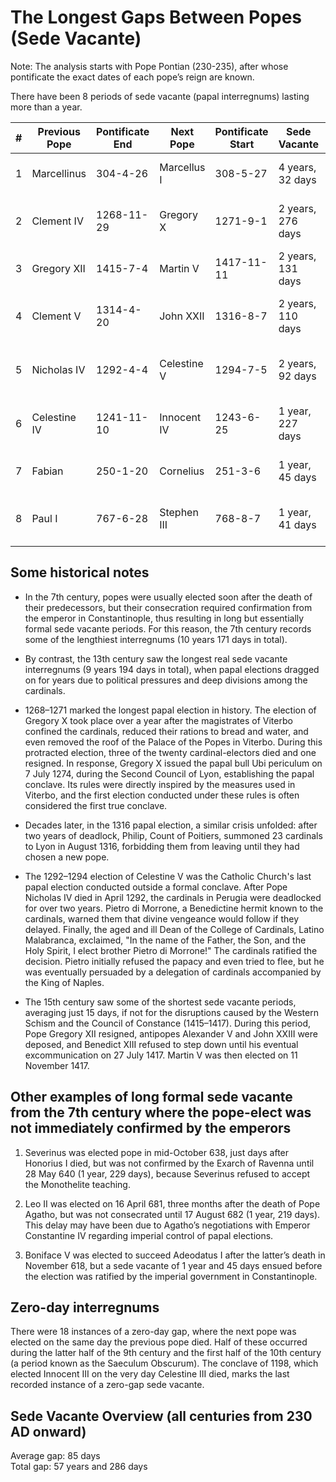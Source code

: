 # The Longest Gaps Between Popes (Sede Vacante)

Note: The analysis starts with Pope Pontian (230-235), after whose pontificate the exact dates of each pope’s reign are known.

There have been 8 periods of sede vacante (papal interregnums) lasting more than a year.

| # | Previous Pope | Pontificate End | Next Pope | Pontificate Start | Sede Vacante | Reason |
|---|---------------|----------------|-----------|-----------------|--------------|--------|
| 1 | Marcellinus | 304-4-26 | Marcellus I | 308-5-27 | 4 years, 32 days | Imperial persecution of Christians |
| 2 | Clement IV | 1268-11-29 | Gregory X | 1271-9-1 | 2 years, 276 days | Political disagreements among the cardinals   |
| 3 | Gregory XII | 1415-7-4 | Martin V | 1417-11-11 | 2 years, 131 days | Western Schism |
| 4 | Clement V | 1314-4-20 | John XXII | 1316-8-7 | 2 years, 110 days | Political disagreements among the cardinals  |
| 5 | Nicholas IV | 1292-4-4 | Celestine V | 1294-7-5 | 2 years, 92 days | Political disagreements among the cardinals |
| 6 | Celestine IV | 1241-11-10 | Innocent IV | 1243-6-25 | 1 year, 227 days | Political disagreements among the cardinals |
| 7 | Fabian | 250-1-20 | Cornelius | 251-3-6 | 1 year, 45 days | Imperial persecution of Christians |
| 8 | Paul I | 767-6-28 | Stephen III | 768-8-7 | 1 year, 41 days | Power struggles among Roman noble factions |

## Some historical notes  

- In the 7th century, popes were usually elected soon after the death of their predecessors, but their consecration required confirmation from the emperor in Constantinople, thus resulting in long but essentially formal sede vacante periods. For this reason, the 7th century records some of the lengthiest interregnums (10 years 171 days in total).  

- By contrast, the 13th century saw the longest real sede vacante interregnums (9 years 194 days in total), when papal elections dragged on for years due to political pressures and deep divisions among the cardinals.

- 1268–1271 marked the longest papal election in history. The election of Gregory X took place over a year after the magistrates of Viterbo confined the cardinals, reduced their rations to bread and water, and even removed the roof of the Palace of the Popes in Viterbo. During this protracted election, three of the twenty cardinal-electors died and one resigned. In response, Gregory X issued the papal bull Ubi periculum on 7 July 1274, during the Second Council of Lyon, establishing the papal conclave. Its rules were directly inspired by the measures used in Viterbo, and the first election conducted under these rules is often considered the first true conclave.

- Decades later, in the 1316 papal election, a similar crisis unfolded: after two years of deadlock, Philip, Count of Poitiers, summoned 23 cardinals to Lyon in August 1316, forbidding them from leaving until they had chosen a new pope.  

- The 1292–1294 election of Celestine V was the Catholic Church's last papal election conducted outside a formal conclave. After Pope Nicholas IV died in April 1292, the cardinals in Perugia were deadlocked for over two years. Pietro di Morrone, a Benedictine hermit known to the cardinals, warned them that divine vengeance would follow if they delayed. Finally, the aged and ill Dean of the College of Cardinals, Latino Malabranca, exclaimed, "In the name of the Father, the Son, and the Holy Spirit, I elect brother Pietro di Morrone!" The cardinals ratified the decision. Pietro initially refused the papacy and even tried to flee, but he was eventually persuaded by a delegation of cardinals accompanied by the King of Naples.  

- The 15th century saw some of the shortest sede vacante periods, averaging just 15 days, if not for the disruptions caused by the Western Schism and the Council of Constance (1415–1417). During this period, Pope Gregory XII resigned, antipopes Alexander V and John XXIII were deposed, and Benedict XIII refused to step down until his eventual excommunication on 27 July 1417. Martin V was then elected on 11 November 1417.

## Other examples of long formal sede vacante from the 7th century where the pope-elect was not immediately confirmed by the emperors  

1. Severinus was elected pope in mid-October 638, just days after Honorius I died, but was not confirmed by the Exarch of Ravenna until 28 May 640 (1 year, 229 days), because Severinus refused to accept the Monothelite teaching.  

2. Leo II was elected on 16 April 681, three months after the death of Pope Agatho, but was not consecrated until 17 August 682 (1 year, 219 days). This delay may have been due to Agatho’s negotiations with Emperor Constantine IV regarding imperial control of papal elections.  

3. Boniface V was elected to succeed Adeodatus I after the latter’s death in November 618, but a sede vacante of 1 year and 45 days ensued before the election was ratified by the imperial government in Constantinople.  

## Zero-day interregnums

There were 18 instances of a zero-day gap, where the next pope was elected on the same day the previous pope died. Half of these occurred during the latter half of the 9th century and the first half of the 10th century (a period known as the Saeculum Obscurum). The conclave of 1198, which elected Innocent III on the very day Celestine III died, marks the last recorded instance of a zero-gap sede vacante.

## Sede Vacante Overview (all centuries from 230 AD onward)  

Average gap: 85 days  
Total gap: 57 years and 286 days  

